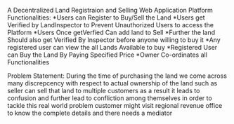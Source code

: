 A Decentralized Land Registraion and Selling  Web Application Platform
   Functionalities:
   *Users can Register to Buy/Sell the Land
   *Users get Verified by LandInspector to Prevent Unauthorized Users to access the Platform
   *Users Once getVerfied Can add land to Sell
   *Further the land Should also get Verified By Inspector before anyone willing to buy it
   *Any registered user can view the all Lands Available to buy
   *Registered User can Buy the Land By Paying Specified Price
   *Owner Co-ordinates all Functionalities

   Problem Statement:
   During the time of purchasing the land we come across many discrepcency with
   respect to actual ownership of the land such as seller can sell that land to multiple
   customers as a result it leads to confusion and further lead to confliction among
   themselves in order to tackle this real world problem customer might visit regional
   revenue office to know the complete details and there needs a mediator







